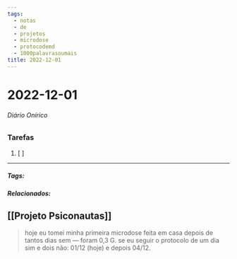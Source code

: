 ```yaml
---
tags:
  - notas
  - de
  - projetos
  - microdose
  - protocodemd
  - 1000palavrasoumais
title: 2022-12-01  
---
```

# 2022-12-01  
###### Diário Onírico
>


### Tarefas
1. [ ]  

---

##### Tags: 

##### Relacionados: 
 
 [[Projeto Psiconautas]]
---
> hoje eu tomei minha primeira microdose feita em casa depois de tantos dias sem — foram 0,3 G. 
> se eu seguir o protocolo de um dia sim e dois não: 01/12 (hoje) e depois 04/12. 
